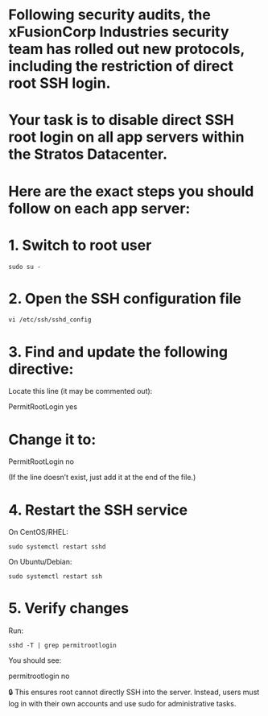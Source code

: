 # Following security audits, the xFusionCorp Industries security team has rolled out new protocols, including the restriction of direct root SSH login. 

# Your task is to disable direct SSH root login on all app servers within the Stratos Datacenter.

# Here are the exact steps you should follow on each app server:

# 1. Switch to root user
```
sudo su -
```
# 2. Open the SSH configuration file
```
vi /etc/ssh/sshd_config
```
# 3. Find and update the following directive:

Locate this line (it may be commented out):

PermitRootLogin yes


# Change it to:

PermitRootLogin no


(If the line doesn’t exist, just add it at the end of the file.)

# 4. Restart the SSH service

On CentOS/RHEL:
```
sudo systemctl restart sshd
```

On Ubuntu/Debian:
```
sudo systemctl restart ssh
```
# 5. Verify changes

Run:
```
sshd -T | grep permitrootlogin
```

You should see:

permitrootlogin no


🔒 This ensures root cannot directly SSH into the server. Instead, users must log in with their own accounts and use sudo for administrative tasks.